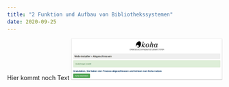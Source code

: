 ```yaml
---
title: "2 Funktion und Aufbau von Bibliothekssystemen"
date: 2020-09-25
---
```


Hier kommt noch Text
<img alt="pwd" src="https://github.com/stemorit/BAIN-Lerntagebuch/blob/master/_posts/Koha_funktioniert.png?raw=true" width="70%"/>
